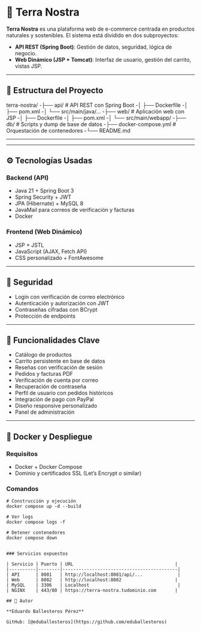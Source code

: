 # 🌱 Terra Nostra

**Terra Nostra** es una plataforma web de e-commerce centrada en productos naturales y sostenibles. El sistema está dividido en dos subproyectos:

- **API REST (Spring Boot)**: Gestión de datos, seguridad, lógica de negocio.
- **Web Dinámico (JSP + Tomcat)**: Interfaz de usuario, gestión del carrito, vistas JSP.

---

## 📁 Estructura del Proyecto

terra-nostra/
-├── api/ # API REST con Spring Boot
-│ ├── Dockerfile
-│ ├── pom.xml
-│ └── src/main/java/...
-├── web/ # Aplicación web con JSP
-│ ├── Dockerfile
-│ ├── pom.xml
-│ └── src/main/webapp/
-├── db/ # Scripts y dump de base de datos
-├── docker-compose.yml # Orquestación de contenedores
-└── README.md


---


---

## ⚙️ Tecnologías Usadas

### Backend (API)

- Java 21 + Spring Boot 3  
- Spring Security + JWT  
- JPA (Hibernate) + MySQL 8  
- JavaMail para correos de verificación y facturas  
- Docker  

### Frontend (Web Dinámico)

- JSP + JSTL  
- JavaScript (AJAX, Fetch API)  
- CSS personalizado + FontAwesome
  
---

## 🔐 Seguridad

- Login con verificación de correo electrónico  
- Autenticación y autorización con JWT  
- Contraseñas cifradas con BCrypt  
- Protección de endpoints  

---

## 🛒 Funcionalidades Clave

- Catálogo de productos  
- Carrito persistente en base de datos  
- Reseñas con verificación de sesión  
- Pedidos y facturas PDF  
- Verificación de cuenta por correo  
- Recuperación de contraseña  
- Perfil de usuario con pedidos históricos  
- Integración de pago con PayPal  
- Diseño responsive personalizado  
- Panel de administración  

---

## 🐳 Docker y Despliegue

### Requisitos

- Docker + Docker Compose  
- Dominio y certificados SSL (Let’s Encrypt o similar)

### Comandos

```
# Construcción y ejecución
docker compose up -d --build

# Ver logs
docker compose logs -f

# Detener contenedores
docker compose down


### Servicios expuestos

| Servicio | Puerto | URL                                      |
|----------|--------|-------------------------------------------|
| API      | 8081   | http://localhost:8081/api/...             |
| Web      | 8082   | http://localhost:8082                    |
| MySQL    | 3306   | Localhost                                 |
| NGINX    | 443/80 | https://terra-nostra.tudominio.com       |

## 🧠 Autor

**Eduardo Ballesteros Pérez**  

GitHub: [@eduballesteros](https://github.com/eduballesteros)

